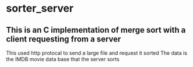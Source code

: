 # sorter_server
## This is an  C implementation of merge sort with a client requesting from a server 
This used http protocal to send a large file and request it sorted 
The data is the IMDB movie data base that the server sorts 

